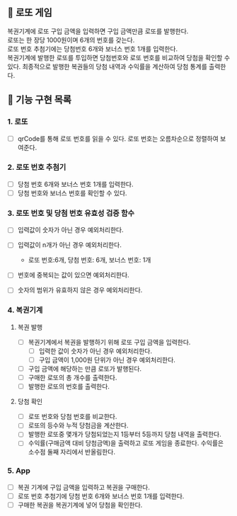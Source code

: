 ## 🎱 로또 게임

복권기계에 로또 구입 금액을 입력하면 구입 금액만큼 로또를 발행한다.  
로또는 한 장당 1000원이며 6개의 번호를 갖는다.  
로또 번호 추첨기에는 당첨번호 6개와 보너스 번호 1개를 입력한다.  
복권기계에 발행한 로또를 투입하면 당첨번호와 로또 번호를 비교하여 당첨을 확인할 수 있다. 
최종적으로 발행한 복권들의 당첨 내역과 수익률을 계산하여 당첨 통계를 출력한다.

## 📝 기능 구현 목록

### 1. 로또

- [ ] qrCode를 통해 로또 번호를 읽을 수 있다. 로또 번호는 오름차순으로 정렬하여 보여준다.

### 2. 로또 번호 추첨기 
- [ ] 당첨 번호 6개와 보너스 번호 1개를 입력한다.
- [ ] 당첨 번호와 보너스 번호를 확인할 수 있다.

### 3. 로또 번호 및 당첨 번호 유효성 검증 함수 

- [ ] 입력값이 숫자가 아닌 경우 예외처리한다. 
- [ ] 입력값이 n개가 아닌 경우 예외처리한다. 
  - 로또 번호:6개, 당첨 번호: 6개, 보너스 번호: 1개
- [ ] 번호에 중복되는 값이 있으면 예외처리한다. 
- [ ] 숫자의 범위가 유효하지 않은 경우 예외처리한다. 


### 4. 복권기계 

1. 복권 발행

    - [ ] 복권기계에서 복권을 발행하기 위해 로또 구입 금액을 입력한다.
      - [ ] 입력한 값이 숫자가 아닌 경우 예외처리한다.
      - [ ] 구입 금액이 1,000원 단위가 아닌 경우 예외처리한다.
     - [ ] 구입 금액에 해당하는 만큼 로또가 발행된다.
     - [ ] 구매한 로또의 총 개수를 출력한다.
     - [ ] 발행한 로또의 번호를 출력한다.

2. 당첨 확인 

     - [ ] 로또 번호와 당첨 번호를 비교한다.
     - [ ] 로또의 등수와 누적 당첨금을 계산한다.
     - [ ] 발행한 로또중 몇개가 당첨되었는지 1등부터 5등까지 당첨 내역을 출력한다.
     - [ ] 수익률(구매금액 대비 당첨금액)을 출력하고 로또 게임을 종료한다. 수익률은 소수점 둘째 자리에서 반올림한다.

### 5. App 

- [ ] 복권 기계에 구입 금액을 입력하고 복권을 구매한다. 
- [ ] 로또 번호 추첨기에 당첨 번호 6개와 보너스 번호 1개를 입력한다.
- [ ] 구매한 복권을 복권기계에 넣어 당첨을 확인한다. 
